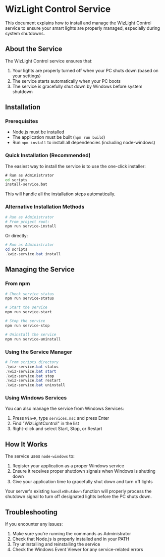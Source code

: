 # WizLight Control Service

This document explains how to install and manage the WizLight Control service to ensure your smart lights are properly managed, especially during system shutdowns.

## About the Service

The WizLight Control service ensures that:

1. Your lights are properly turned off when your PC shuts down (based on your settings)
2. The service starts automatically when your PC boots
3. The service is gracefully shut down by Windows before system shutdown

## Installation

### Prerequisites

- Node.js must be installed
- The application must be built (`npm run build`)
- Run `npm install` to install all dependencies (including node-windows)

### Quick Installation (Recommended)

The easiest way to install the service is to use the one-click installer:

```bat
# Run as Administrator
cd scripts
install-service.bat
```

This will handle all the installation steps automatically.

### Alternative Installation Methods

```powershell
# Run as Administrator
# From project root:
npm run service-install
```

Or directly:

```powershell
# Run as Administrator
cd scripts
.\wiz-service.bat install
```

## Managing the Service

### From npm

```powershell
# Check service status
npm run service-status

# Start the service
npm run service-start

# Stop the service
npm run service-stop

# Uninstall the service
npm run service-uninstall
```

### Using the Service Manager

```powershell
# From scripts directory
.\wiz-service.bat status
.\wiz-service.bat start
.\wiz-service.bat stop
.\wiz-service.bat restart
.\wiz-service.bat uninstall
```

### Using Windows Services

You can also manage the service from Windows Services:
1. Press `Win+R`, type `services.msc` and press Enter
2. Find "WizLightControl" in the list
3. Right-click and select Start, Stop, or Restart

## How It Works

The service uses `node-windows` to:
1. Register your application as a proper Windows service
2. Ensure it receives proper shutdown signals when Windows is shutting down
3. Give your application time to gracefully shut down and turn off lights

Your server's existing `handleShutdown` function will properly process the shutdown signal to turn off designated lights before the PC shuts down.

## Troubleshooting

If you encounter any issues:

1. Make sure you're running the commands as Administrator
2. Check that Node.js is properly installed and in your PATH
3. Try uninstalling and reinstalling the service
4. Check the Windows Event Viewer for any service-related errors
